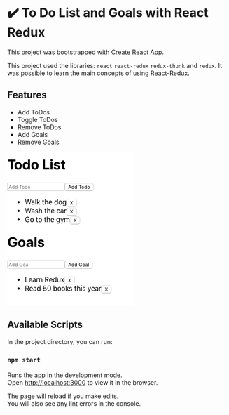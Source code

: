 # :heavy_check_mark: To Do List and Goals with React Redux

This project was bootstrapped with [Create React App](https://github.com/facebook/create-react-app).

This project used the libraries: `react` `react-redux` `redux-thunk` and `redux`.
It was possible to learn the main concepts of using React-Redux.

## Features

- Add ToDos
- Toggle ToDos
- Remove ToDos
- Add Goals
- Remove Goals

![screenshot](screenshot.png)

## Available Scripts

In the project directory, you can run:

### `npm start`

Runs the app in the development mode.<br>
Open [http://localhost:3000](http://localhost:3000) to view it in the browser.

The page will reload if you make edits.<br>
You will also see any lint errors in the console.

